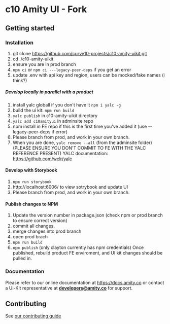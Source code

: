 # c10 Amity UI - Fork

## Getting started

### Installation
1. git clone https://github.com/curve10-projects/c10-amity-uikit.git
2. cd ./c10-amity-uikit
3. ensure you are in prod branch
4. ```npm ci``` or ```npm ci ---legacy-peer-deps``` if you get an error
5. update .env with api key and region, users can be mocked/fake names (i think?)
 
##### Develop locally in parallel with a product
1. install yalc globall if you don't have it ```npm i yalc -g```
2. build the ui kit: ```npm run build```
2. ```yalc publish``` in c10-amity-uikit directory 
3. ```yalc add c10amityui``` in adminsite repo
4. npm install in FE repo if this is the first time you've added it (use --legacy-peer-deps if error)
5. Please branch from prod, and work in your own branch. 
6. When you are done, ```yalc remove --all```  (from the adminsite folder)
(PLEASE ENSURE YOU DON'T COMMIT TO FE WITH THE YALC REFERENCE PRESENT)
YALC documentation: https://github.com/wclr/yalc

#### Develop with Storybook
1. ```npm run storybook```
2. http://localhost:6006/  to view sotrybook and update UI
3. Please branch from prod, and work in your own branch. 

#### Publish changes to NPM
1. Update the version number in package.json (check npm or prod branch to ensure correct version)
2. commit all changes. 
3. merge changes into prod branch
4. open prod brach
5. ```npm run build```
6. ```npm publish``` (only clayton currently has npm credentials)
Once published, rebuild product FE enviroment, and UI kit changes should be pulled in. 

### Documentation

Please refer to our online documentation at https://docs.amity.co or contact a Ui-Kit representative at **developers@amity.co** for support.

## Contributing
See [our contributing guide](https://github.com/EkoCommunications/AmityUiKitWeb/blob/develop/CONTRIBUTING.md)   

